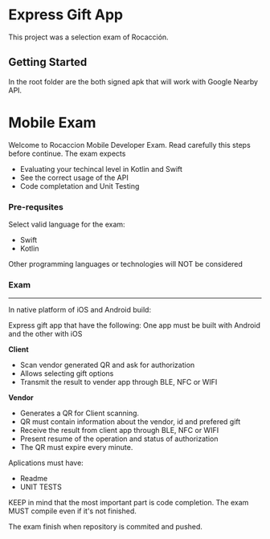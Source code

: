 # Express Gift App

This project was a selection exam of Rocacción.

## Getting Started

In the root folder are the both signed apk that will work with Google Nearby API.





# Mobile Exam

Welcome to Rocaccion Mobile Developer Exam. Read carefully this steps before continue. The exam expects

- Evaluating your techincal level in Kotlin and Swift
- See the correct usage of the API
- Code completation and Unit Testing

### Pre-requsites

Select valid language for the exam:
- Swift 
- Kotlin

Other programming languages or technologies will NOT be considered

### Exam
----
In native platform of iOS and Android build:

Express gift app that have the following: 
One app must be built with Android and the other with iOS

**Client**
- Scan vendor generated QR and ask for authorization
- Allows selecting gift options
- Transmit the result to vender app through BLE, NFC or WIFI

**Vendor**
- Generates a QR for Client scanning.
- QR must contain information about the vendor, id and prefered gift
- Receive the result from client app through BLE, NFC or WIFI
- Present resume of the operation and status of authorization
- The QR must expire every minute.

Aplications must have:
- Readme
- UNIT TESTS

KEEP in mind that the most important part is code completion. The exam MUST compile even if it's not finished.

The exam finish when repository is commited and pushed.
